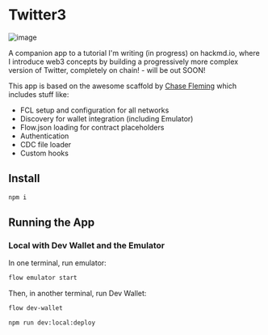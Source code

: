 # Twitter3 

![image](https://user-images.githubusercontent.com/27052451/202925591-1053d059-57a5-419c-9884-339ef7ed1001.png)

A companion app to a tutorial I'm writing (in progress) on hackmd.io, where I introduce web3 concepts by building a progressively more complex version of Twitter, completely on chain! - will be out SOON!

This app is based on the awesome scaffold by [Chase Fleming](https://github.com/chasefleming/fcl-next-scaffold) which includes stuff like:

- FCL setup and configuration for all networks
- Discovery for wallet integration (including Emulator)
- Flow.json loading for contract placeholders
- Authentication
- CDC file loader
- Custom hooks

## Install

```bash
npm i
``` 

## Running the App

### Local with Dev Wallet and the Emulator

In one terminal, run emulator: 

```bash
flow emulator start
```

Then, in another terminal, run Dev Wallet:

```bash
flow dev-wallet
```

```bash
npm run dev:local:deploy
```
